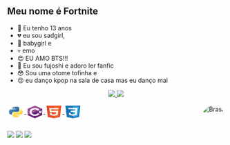 ## Meu nome é Fortnite
- 👋 Eu tenho 13 anos
- 💔 eu sou sadgirl, 
- 🌸 babygirl e 
- 💀 emo
- 😍 EU AMO BTS!!!
- 🔞 Eu sou fujoshi e adoro ler fanfic
- 😳 Sou uma otome tofinha e 
- 😢 eu danço kpop na sala de casa mas eu danço mal

<div align="center">
  <a href="https://github.com/PedroVitorCarFerSilva">
  <img height="180em" src="https://github-readme-stats.vercel.app/api?username=PedroVitorCarFerSilva&show_icons=true&theme=dracula&include_all_commits=true&count_private=true"/>
  <img height="180em" src="https://github-readme-stats.vercel.app/api/top-langs/?username=PedroVitorCarFerSilva&layout=compact&langs_count=7&theme=dracula"/>
</div>
  
 <div style="display: inline_block"><br>
  <img align="center" alt="Rafa-Python" height="30" width="40" src="https://raw.githubusercontent.com/devicons/devicon/master/icons/python/python-original.svg">
  <img align="center" alt="Rafa-Csharp" height="30" width="40" src="https://raw.githubusercontent.com/devicons/devicon/master/icons/csharp/csharp-original.svg">
  <img align="center" alt="Rafa-HTML" height="30" width="40" src="https://raw.githubusercontent.com/devicons/devicon/master/icons/html5/html5-original.svg">
  <img align="center" alt="Rafa-CSS" height="30" width="40" src="https://raw.githubusercontent.com/devicons/devicon/master/icons/css3/css3-original.svg">
  <img align="right" alt="Brasil" height="150" style="border-radius:50px;" src="https://cdn.discordapp.com/attachments/866402854066847758/1057609464066359416/galvantula_6x.png">
</div>
 
  ##
 
<div> 
  <a href="https://youtube.com/c/josilmarx" target="_blank"><img src="https://img.shields.io/badge/YouTube-FF0000?style=for-the-badge&logo=youtube&logoColor=white" target="_blank"></a>
  <a href="https://twitter.com/oRoge_" target="_blank"><img src="https://img.shields.io/badge/Twitter-1DA1F2?style=for-the-badge&logo=twitter&logoColor=white" target="_blank"></a> 
  <a href="https://www.instagram.com/_josilmar_oficial" target="_blank"><img src="https://img.shields.io/badge/-Instagram-%23E4405F?style=for-the-badge&logo=instagram&logoColor=white" target="_blank"></a>
<!---
PedroVitorCarFerSilva/PedroVitorCarFerSilva is a ✨ special ✨ repository because its `README.md` (this file) appears on your GitHub profile.
You can click the Preview link to take a look at your changes.
--->
